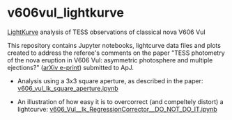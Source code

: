 # v606vul_lightkurve
[LightKurve](https://github.com/lightkurve/lightkurve) analysis of TESS observations of classical nova V606 Vul

This repository contains Jupyter notebooks, lightcurve data files and plots 
created to address the referee's comments on the paper 
"TESS photometry of the nova eruption in V606 Vul: asymmetric photosphere and multiple ejections?" 
([arXiv e-print](https://arxiv.org/abs/2311.04903)) submitted to ApJ. 

* Analysis using a 3x3 square aperture, as described in the paper: [v606_vul_lk_square_aperture.ipynb](v606_vul_lk_square_aperture.ipynb)

* An illustration of how easy it is to overcorrect (and compeltely distort) a lightcurve: [v606_Vul__lk_RegressionCorrector__DO_NOT_DO_IT.ipynb](v606_Vul__lk_RegressionCorrector__DO_NOT_DO_IT.ipynb)


